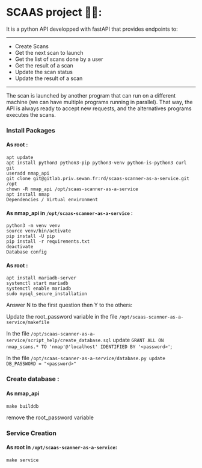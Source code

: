 # SCAAS project 🕵🏼:

It is a python API developped with fastAPI that provides endpoints to:
***
* Create Scans
* Get the next scan to launch
* Get the list of scans done by a user
* Get the result of a scan
* Update the scan status
* Update the result of a scan
***

The scan is launched by another program that can run on a different machine (we can have multiple programs running in parallel).
That way, the API is always ready to accept new requests, and the alternatives programs executes the scans. 

### Install Packages
#### As root :
```
apt update
apt install python3 python3-pip python3-venv python-is-python3 curl git
useradd nmap_api
git clone git@gitlab.priv.sewan.fr:rd/scaas-scanner-as-a-service.git /opt
chown -R nmap_api /opt/scaas-scanner-as-a-service
apt install nmap
Dependencies / Virtual environment
```

#### As nmap_api in ```/opt/scaas-scanner-as-a-service``` :
```
python3 -m venv venv
source venv/bin/activate
pip install -U pip
pip install -r requirements.txt
deactivate
Database config
```

#### As root :
```
apt install mariadb-server
systemctl start mariadb
systemctl enable mariadb
sudo mysql_secure_installation
```
Answer N to the first question then Y to the others:

Update the root_password variable in the file ```/opt/scaas-scanner-as-a-service/makefile ```

In the file ```/opt/scaas-scanner-as-a-service/script_help/create_database.sql``` update <password>
```GRANT ALL ON nmap_scans.* TO 'nmap'@'localhost' IDENTIFIED BY '<password>'```;

In the file ```/opt/scaas-scanner-as-a-service/database.py update``` <password>
```DB_PASSWORD = "<password>" ```

### Create database :
#### As nmap_api
```
make builddb
```
remove the root_password variable
 
### Service Creation
#### As root in ```/opt/scaas-scanner-as-a-service```:
```
make service
```